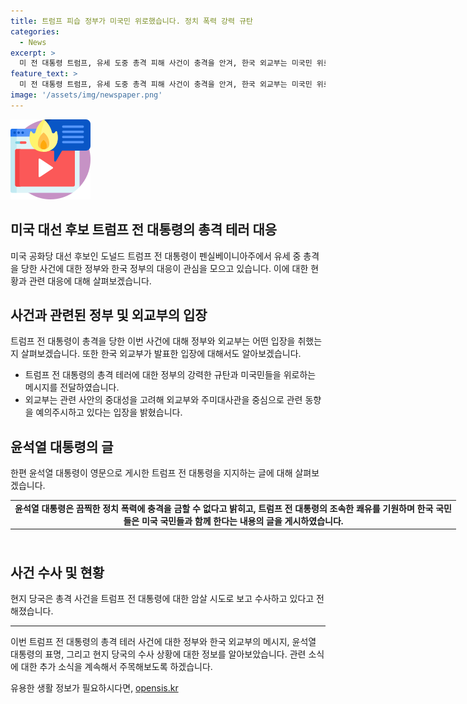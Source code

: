 ```yaml
---
title: 트럼프 피습 정부가 미국민 위로했습니다. 정치 폭력 강력 규탄
categories:
  - News
excerpt: >
  미 전 대통령 트럼프, 유세 도중 총격 피해 사건이 충격을 안겨, 한국 외교부는 미국민 위로. 윤석열 대통령도 정치폭력 충격, 트럼프 쾌유 기원 트럼프는 피해 현장에서 대피 후 부상 경감 발표. 현지 당국, 암살 시도 수사 중.
feature_text: >
  미 전 대통령 트럼프, 유세 도중 총격 피해 사건이 충격을 안겨, 한국 외교부는 미국민 위로. 윤석열 대통령도 정치폭력 충격, 트럼프 쾌유 기원 트럼프는 피해 현장에서 대피 후 부상 경감 발표. 현지 당국, 암살 시도 수사 중.
image: '/assets/img/newspaper.png'
---
```


<p><img src="/assets/img/news.png" alt="rentncar 속보" /></p>

<h2 data-ke-size="size26">미국 대선 후보 트럼프 전 대통령의 총격 테러 대응</h2>

<p data-ke-size="size16">미국 공화당 대선 후보인 도널드 트럼프 전 대통령이 펜실베이니아주에서 유세 중 총격을 당한 사건에 대한 정부와 한국 정부의 대응이 관심을 모으고 있습니다. 이에 대한 현황과 관련 대응에 대해 살펴보겠습니다.</p>

<h2 data-ke-size="size24">사건과 관련된 정부 및 외교부의 입장</h2>

<p data-ke-size="size16">트럼프 전 대통령이 총격을 당한 이번 사건에 대해 정부와 외교부는 어떤 입장을 취했는지 살펴보겠습니다. 또한 한국 외교부가 발표한 입장에 대해서도 알아보겠습니다.</p>

<ul>
  <li>트럼프 전 대통령의 총격 테러에 대한 정부의 강력한 규탄과 미국민들을 위로하는 메시지를 전달하였습니다.</li>
  <li>외교부는 관련 사안의 중대성을 고려해 외교부와 주미대사관을 중심으로 관련 동향을 예의주시하고 있다는 입장을 밝혔습니다.</li>
</ul>

<h2 data-ke-size="size24">윤석열 대통령의 글</h2>

<p data-ke-size="size16">한편 윤석열 대통령이 영문으로 게시한 트럼프 전 대통령을 지지하는 글에 대해 살펴보겠습니다.</p>

<table style="width: 713px; height: 70px;">
<tbody>
<tr>
<td style="text-align: center; height: 17px;"><b>윤석열 대통령은 끔찍한 정치 폭력에 충격을 금할 수 없다고 밝히고, 트럼프 전 대통령의 조속한 쾌유를 기원하며 한국 국민들은 미국 국민들과 함께 한다는 내용의 글을 게시하였습니다.</b></td>
</tr>
</tbody>
</table>

<h2 data-ke-size="size24">사건 수사 및 현황</h2>

<p data-ke-size="size16">현지 당국은 총격 사건을 트럼프 전 대통령에 대한 암살 시도로 보고 수사하고 있다고 전해졌습니다.</p>

<hr>

<p data-ke-size="size16">이번 트럼프 전 대통령의 총격 테러 사건에 대한 정부와 한국 외교부의 메시지, 윤석열 대통령의 표명, 그리고 현지 당국의 수사 상황에 대한 정보를 알아보았습니다. 관련 소식에 대한 추가 소식을 계속해서 주목해보도록 하겠습니다.</p>
유용한 생활 정보가 필요하시다면, <a href="https://opensis.kr" rel="dofollow">opensis.kr</a>


